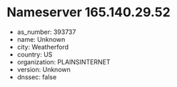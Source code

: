 # Nameserver 165.140.29.52

* as_number: 393737
* name: Unknown
* city: Weatherford
* country: US
* organization: PLAINSINTERNET
* version: Unknown
* dnssec: false

